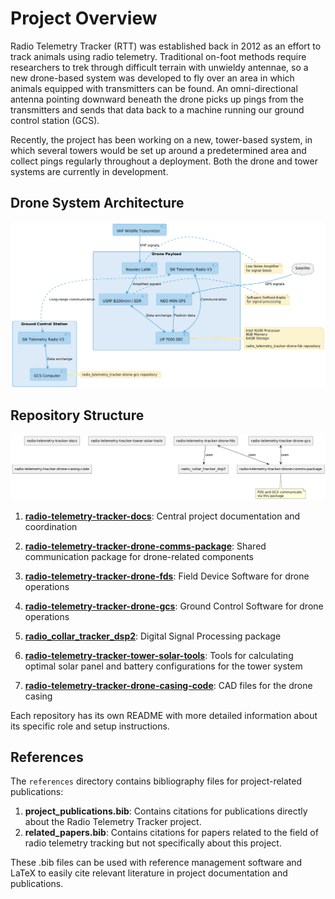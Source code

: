 # Project Overview

Radio Telemetry Tracker (RTT) was established back in 2012 as an effort to track animals using radio telemetry. Traditional on-foot methods require researchers to trek through difficult terrain with unwieldy antennae, so a new drone-based system was developed to fly over an area in which animals equipped with transmitters can be found. An omni-directional antenna pointing downward beneath the drone picks up pings from the transmitters and sends that data back to a machine running our ground control station (GCS).

Recently, the project has been working on a new, tower-based system, in which several towers would be set up around a predetermined area and collect pings regularly throughout a deployment. Both the drone and tower systems are currently in development.

## Drone System Architecture

![Drone Hardware Diagram](../../diagrams/img/drone_hardware_setup.png)


## Repository Structure

![Repository Relationship Diagram](../../diagrams/img/repo_relationship.png)

1. **[radio-telemetry-tracker-docs](https://github.com/UCSD-E4E/radio-telemetry-tracker-docs)**: Central project documentation and coordination

2. **[radio-telemetry-tracker-drone-comms-package](https://github.com/UCSD-E4E/radio-telemetry-tracker-drone-comms-package)**: Shared communication package for drone-related components

3. **[radio-telemetry-tracker-drone-fds](https://github.com/UCSD-E4E/radio-telemetry-tracker-drone-fds)**: Field Device Software for drone operations

4. **[radio-telemetry-tracker-drone-gcs](https://github.com/UCSD-E4E/radio-telemetry-tracker-drone-gcs)**: Ground Control Software for drone operations

5. **[radio_collar_tracker_dsp2](https://github.com/UCSD-E4E/radio_collar_tracker_dsp2)**: Digital Signal Processing package

6. **[radio-telemetry-tracker-tower-solar-tools](https://github.com/UCSD-E4E/radio-telemetry-tracker-tower-solar-tools)**: Tools for calculating optimal solar panel and battery configurations for the tower system

7. **[radio-telemetry-tracker-drone-casing-code](https://github.com/UCSD-E4E/radio-telemetry-tracker-drone-casing-code)**: CAD files for the drone casing

Each repository has its own README with more detailed information about its specific role and setup instructions.

## References

The `references` directory contains bibliography files for project-related publications:

1. **project_publications.bib**: Contains citations for publications directly about the Radio Telemetry Tracker project.
2. **related_papers.bib**: Contains citations for papers related to the field of radio telemetry tracking but not specifically about this project.

These .bib files can be used with reference management software and LaTeX to easily cite relevant literature in project documentation and publications.